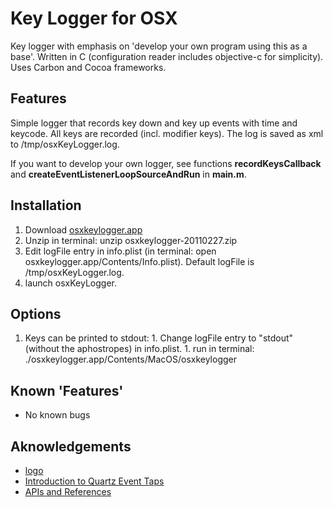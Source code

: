 # Key Logger for OSX #

Key logger with emphasis on 'develop your own program using this as a base'. Written in C (configuration reader includes objective-c for simplicity). Uses Carbon and Cocoa frameworks.


## Features ##

Simple logger that records key down and key up events with time and keycode. All keys are recorded (incl. modifier keys). The log is saved as xml to /tmp/osxKeyLogger.log.

If you want to develop your own logger, see functions **recordKeysCallback** and **createEventListenerLoopSourceAndRun** in **main.m**.



## Installation ##

  1. Download [osxkeylogger.app](http://osxkeylogger.googlecode.com/files/osxkeylogger-20110227.zip)
  1. Unzip in terminal: unzip osxkeylogger-20110227.zip
  1. Edit logFile entry in info.plist (in terminal: open osxkeylogger.app/Contents/Info.plist). Default logFile is /tmp/osxKeyLogger.log.
  1. launch osxKeyLogger.

## Options ##

  1. Keys can be printed to stdout:
    1. Change logFile entry to "stdout" (without the aphostropes) in info.plist.
    1. run in terminal: ./osxkeylogger.app/Contents/MacOS/osxkeylogger

## Known 'Features' ##

  * No known bugs


## Aknowledgements ##

  * [logo](http://cocoawithlove.com/2011/01/advanced-drawing-using-appkit.html)
  * [Introduction to Quartz Event Taps](http://stackoverflow.com/questions/4512106/how-to-create-virtual-keyboard-in-osx)
  * [APIs and References](http://www.google.fi)

